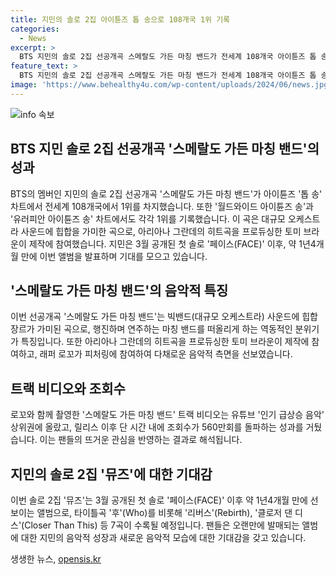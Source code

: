 ```yaml
---
title: 지민의 솔로 2집 아이튠즈 톱 송으로 108개국 1위 기록
categories:
  - News
excerpt: >
  BTS 지민의 솔로 2집 선공개곡 스메랄도 가든 마칭 밴드가 전세계 108개국 아이튠즈 톱 송 차트 1위에 올랐다. 이 곡은 힙합 장르가 빅밴드 사운드와 결합된 역동적인 곡으로, 아리아나 그란데의 히트곡을 프로듀싱한 토미 브라운과 래퍼 로꼬가 참여했다. 함께 촬영한 트랙 비디오는 유튜브 인기 급상승 음악 상위권에 오르며 조회수 560만회를 기록했다. 이 곡은 내달 19일 발매 예정인 지민의 솔로 2집 앨범 뮤즈에 수록될 예정이다.
feature_text: >
  BTS 지민의 솔로 2집 선공개곡 스메랄도 가든 마칭 밴드가 전세계 108개국 아이튠즈 톱 송 차트 1위에 올랐다. 이 곡은 힙합 장르가 빅밴드 사운드와 결합된 역동적인 곡으로, 아리아나 그란데의 히트곡을 프로듀싱한 토미 브라운과 래퍼 로꼬가 참여했다. 함께 촬영한 트랙 비디오는 유튜브 인기 급상승 음악 상위권에 오르며 조회수 560만회를 기록했다. 이 곡은 내달 19일 발매 예정인 지민의 솔로 2집 앨범 뮤즈에 수록될 예정이다.
image: 'https://www.behealthy4u.com/wp-content/uploads/2024/06/news.jpg'
---
```


<p><img src="https://www.behealthy4u.com/wp-content/uploads/2024/06/news.jpg" alt="info 속보" /></p>

<h2 data-ke-size="size26">BTS 지민 솔로 2집 선공개곡 '스메랄도 가든 마칭 밴드'의 성과</h2>

<p data-ke-size="size16">BTS의 멤버인 지민의 솔로 2집 선공개곡 '스메랄도 가든 마칭 밴드'가 아이튠즈 '톱 송' 차트에서 전세계 108개국에서 1위를 차지했습니다. 또한 '월드와이드 아이튠즈 송'과 '유러피안 아이튠즈 송' 차트에서도 각각 1위를 기록했습니다. 이 곡은 대규모 오케스트라 사운드에 힙합을 가미한 곡으로, 아리아나 그란데의 히트곡을 프로듀싱한 토미 브라운이 제작에 참여했습니다. 지민은 3월 공개된 첫 솔로 '페이스(FACE)' 이후, 약 1년4개월 만에 이번 앨범을 발표하며 기대를 모으고 있습니다.</p>

<h2 data-ke-size="size26">'스메랄도 가든 마칭 밴드'의 음악적 특징</h2>

<p data-ke-size="size16">이번 선공개곡 '스메랄도 가든 마칭 밴드'는 빅밴드(대규모 오케스트라) 사운드에 힙합 장르가 가미된 곡으로, 행진하며 연주하는 마칭 밴드를 떠올리게 하는 역동적인 분위기가 특징입니다. 또한 아리아나 그란데의 히트곡을 프로듀싱한 토미 브라운이 제작에 참여하고, 래퍼 로꼬가 피처링에 참여하여 다채로운 음악적 측면을 선보였습니다.</p>

<h2 data-ke-size="size26">트랙 비디오와 조회수</h2>

<p data-ke-size="size16">로꼬와 함께 촬영한 '스메랄도 가든 마칭 밴드' 트랙 비디오는 유튜브 '인기 급상승 음악' 상위권에 올랐고, 릴리스 이후 단 시간 내에 조회수가 560만회를 돌파하는 성과를 거뒀습니다. 이는 팬들의 뜨거운 관심을 반영하는 결과로 해석됩니다.</p>

<h2 data-ke-size="size26">지민의 솔로 2집 '뮤즈'에 대한 기대감</h2>

<p data-ke-size="size16">이번 솔로 2집 '뮤즈'는 3월 공개된 첫 솔로 '페이스(FACE)' 이후 약 1년4개월 만에 선보이는 앨범으로, 타이틀곡 '후'(Who)를 비롯해 '리버스'(Rebirth), '클로저 댄 디스'(Closer Than This) 등 7곡이 수록될 예정입니다. 팬들은 오랜만에 발매되는 앨범에 대한 지민의 음악적 성장과 새로운 음악적 모습에 대한 기대감을 갖고 있습니다.</p>
생생한 뉴스, <a href="https://opensis.kr" rel="dofollow">opensis.kr</a>


